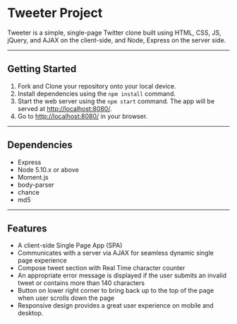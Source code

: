 # Tweeter Project

Tweeter is a simple, single-page Twitter clone built using HTML, CSS, JS, jQuery, and AJAX on the client-side, and Node, Express on the server side.

-----------------------

## Getting Started

1. Fork and Clone your repository onto your local device.
2. Install dependencies using the `npm install` command.
3. Start the web server using the `npm start` command. The app will be served at <http://localhost:8080/>.
4. Go to <http://localhost:8080/> in your browser.

-----------------------
## Dependencies

- Express
- Node 5.10.x or above
- Moment.js
- body-parser
- chance
- md5 

-------------------------
## Features 

- A client-side Single Page App (SPA)
- Communicates with a server via AJAX for seamless dynamic single page experience
- Compose tweet section with Real Time character counter
- An appropriate error message is displayed if the user submits an invalid tweet or contains more than 140 characters
- Button on lower right corner to bring back up to the top of the page when user scrolls down the page
- Responsive design provides a great user experience on mobile and desktop.

